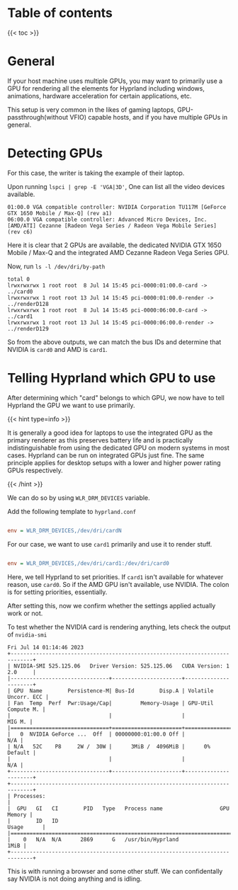 # Table of contents

{{< toc >}}

# General

If your host machine uses multiple GPUs, you may want to primarily use a GPU for rendering all the elements for Hyprland including windows, animations, hardware acceleration for certain applications, etc.

This setup is very common in the likes of gaming laptops, GPU-passthrough(without VFIO) capable hosts, and if you have multiple GPUs in general.

# Detecting GPUs

For this case, the writer is taking the example of their laptop.

Upon running `lspci | grep -E 'VGA|3D'`, One can list all the video devices available.

```
01:00.0 VGA compatible controller: NVIDIA Corporation TU117M [GeForce GTX 1650 Mobile / Max-Q] (rev a1)
06:00.0 VGA compatible controller: Advanced Micro Devices, Inc. [AMD/ATI] Cezanne [Radeon Vega Series / Radeon Vega Mobile Series] (rev c6)
```

Here it is clear that 2 GPUs are available, the dedicated NVIDIA GTX 1650 Mobile / Max-Q and the integrated AMD Cezanne Radeon Vega Series GPU.

Now, run `ls -l /dev/dri/by-path`

```
total 0
lrwxrwxrwx 1 root root  8 Jul 14 15:45 pci-0000:01:00.0-card -> ../card0
lrwxrwxrwx 1 root root 13 Jul 14 15:45 pci-0000:01:00.0-render -> ../renderD128
lrwxrwxrwx 1 root root  8 Jul 14 15:45 pci-0000:06:00.0-card -> ../card1
lrwxrwxrwx 1 root root 13 Jul 14 15:45 pci-0000:06:00.0-render -> ../renderD129
```

So from the above outputs, we can match the bus IDs and determine that NVIDIA is `card0` and AMD is `card1`.

# Telling Hyprland which GPU to use

After determining which "card" belongs to which GPU, we now have to tell Hyprland the GPU we want to use primarily.

{{< hint type=info >}}

It is generally a good idea for laptops to use the integrated GPU as the primary renderer as this preserves battery life and is practically indistinguishable from using the dedicated GPU on modern systems in most cases. Hyprland can be run on integrated GPUs just fine. The same principle applies for desktop setups with a lower and higher power rating GPUs respectively.

{{< /hint >}}

We can do so by using `WLR_DRM_DEVICES` variable.

Add the following template to `hyprland.conf`

```ini

env = WLR_DRM_DEVICES,/dev/dri/cardN

```

For our case, we want to use `card1` primarily and use it to render stuff. 

```ini

env = WLR_DRM_DEVICES,/dev/dri/card1:/dev/dri/card0

```

Here, we tell Hyprland to set priorities. If `card1` isn't available for whatever reason, use `card0`. So if the AMD GPU isn't available, use NVIDIA. The colon is for setting priorities, essentially.

After setting this, now we confirm whether the settings applied actually work or not.

To test whether the NVIDIA card is rendering anything, lets check the output of `nvidia-smi`

```
Fri Jul 14 01:14:46 2023       
+-----------------------------------------------------------------------------+
| NVIDIA-SMI 525.125.06   Driver Version: 525.125.06   CUDA Version: 1
2.0     |
|-------------------------------+----------------------+----------------------+
| GPU  Name        Persistence-M| Bus-Id        Disp.A | Volatile Uncorr. ECC |
| Fan  Temp  Perf  Pwr:Usage/Cap|         Memory-Usage | GPU-Util  Compute M. |
|                               |                      |               MIG M. |
|===============================+======================+======================|
|   0  NVIDIA GeForce ...  Off  | 00000000:01:00.0 Off |                  N/A |
| N/A   52C    P8     2W /  30W |      3MiB /  4096MiB |      0%      Default |
|                               |                      |                  N/A |
+-------------------------------+----------------------+----------------------+
+-----------------------------------------------------------------------------+
| Processes:                                                                  |
|  GPU   GI   CI        PID   Type   Process name                  GPU Memory |
|        ID   ID                                                   Usage      |
|=============================================================================|
|    0   N/A  N/A      2869      G   /usr/bin/Hyprland                   1MiB |     
+-----------------------------------------------------------------------------+
```

This is with running a browser and some other stuff. We can confidentally say NVIDIA is not doing anything and is idling.



